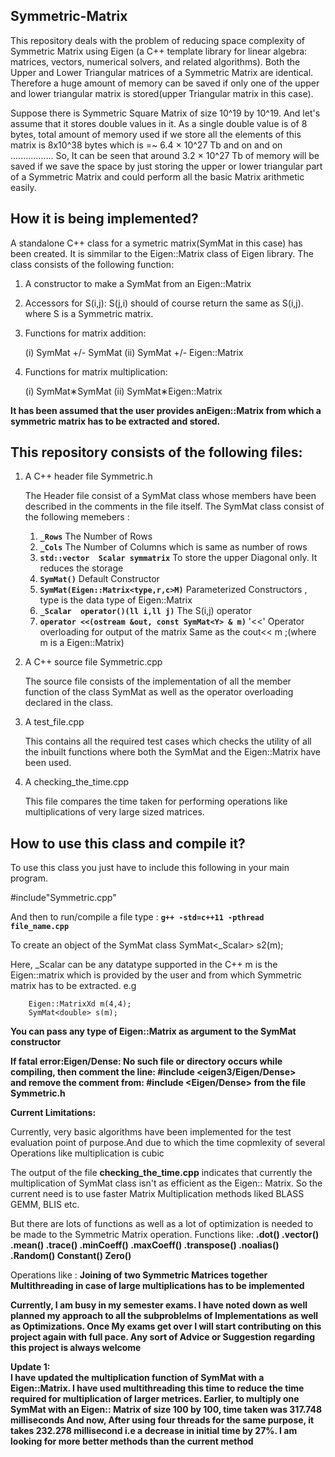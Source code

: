 Symmetric-Matrix
--------------------------------------------------------------------------------------------------------------
This repository deals with the problem of reducing  space complexity of Symmetric Matrix using Eigen
(a C++ template library for linear algebra: matrices, vectors, numerical solvers, and related algorithms).
Both the Upper and Lower Triangular matrices of a Symmetric Matrix are identical. Therefore a huge amount of
memory can be saved if only one of the upper and lower triangular matrix is stored(upper Triangular matrix 
in this case).

Suppose there is Symmetric Square Matrix of size 10^19 by 10^19. And let's assume that it stores double values
in it. As a single double value is of 8 bytes, total amount of memory used if we store all the elements of this matrix is 8x10^38 bytes which is =~ 6.4 × 10^27 Tb and on and on .................
So, It can be seen that around 3.2 × 10^27 Tb of memory will be saved if we  save the space by just storing the upper or lower triangular part of a Symmetric Matrix and could perform all the basic Matrix arithmetic easily.

 

How it is being implemented?
----------------------------------------------------------------------------------------------------------------
A standalone C++ class for a symetric matrix(SymMat in this case) has been created. It is simmilar to 
the Eigen::Matrix class of Eigen library.
The class consists of the following function:
1. A constructor to make a SymMat from an Eigen::Matrix
2. Accessors for S(i,j): S(j,i) should of course return the same as S(i,j). where S is a Symmetric matrix.
3. Functions for matrix addition:

   (i)  SymMat +/- SymMat
   (ii) SymMat +/- Eigen::Matrix
4. Functions for matrix multiplication:

   (i)  SymMat∗SymMat
   (ii) SymMat∗Eigen::Matrix


**It has been assumed that the user provides anEigen::Matrix from which a symmetric matrix has to be extracted and stored.**

This repository consists of the following files:
-----------------------------------------------------------------------------------------------------------------
1. A C++ header file Symmetric.h

   The Header file consist of a SymMat class whose members have been described in the comments in the file itself.
   The SymMat class consist of the following memebers :

   1. **```_Rows```**								     The Number of Rows
   2. **```_Cols```**									 The Number of Columns which is same as number of rows
   3. **```std::vector  Scalar symmatrix```**			 To store the upper Diagonal only. It reduces  the storage
   4. **```SymMat()```**							     Default Constructor
   5. **```SymMat(Eigen::Matrix<type,r,c>M)```**  		 Parameterized Constructors , type is the data type of
   														 Eigen::Matrix
   6. **```_Scalar  operator()(ll i,ll j)```**			 The S(i,j) operator
   7. **```operator <<(ostream &out, const SymMat<Y> & m)```**  '<<' Operator overloading for output of the matrix 
   																   Same as the cout<< m ;(where m is a Eigen::Matrix)

2. A C++ source file Symmetric.cpp

	The source file consists of the implementation of all the member function of the class SymMat as well as the operator overloading declared in the class.

3. A test_file.cpp

	This contains all the required test cases which checks the utility of all the inbuilt functions where both the SymMat and the Eigen::Matrix have been used.

4. A checking_the_time.cpp

   This file compares the time taken for performing operations like multiplications of very large sized matrices.


How to use this class and compile it?
--------------------------------------------------------------------------------------------------------------------

To use this class you just have to include this following in your main program.
   
   #include"Symmetric.cpp"

And then to run/compile a file type :
**```g++ -std=c++11 -pthread file_name.cpp```**

   To create an object of the SymMat class 
   SymMat<_Scalar> s2(m);
   
   Here, _Scalar can be any datatype supported in the C++
   	     m is the Eigen::matrix which is  provided by the user and from which Symmetric  matrix has to be extracted.
   	 e.g

   	 	Eigen::MatrixXd m(4,4);
   	 	SymMat<double> s(m);
   	 		
**You can pass any type of Eigen::Matrix as argument to the SymMat constructor**



 
**If fatal error:Eigen/Dense: No such file or directory
	occurs  while compiling, then comment the line:
	#include <eigen3/Eigen/Dense>  
	and	remove the comment from:
	#include <Eigen/Dense> from the file Symmetric.h**



**Current Limitations:**

Currently, very basic algorithms have been implemented for the test evaluation point of purpose.And due to which the time copmlexity of several Operations like multiplication is cubic
 
The output of the file **checking_the_time.cpp** indicates that currently the multiplication of SymMat class isn't as efficient as the Eigen:: Matrix. So the current need is to use faster Matrix Multiplication methods liked BLASS GEMM, BLIS etc.

 But there are lots of  functions as well as a lot of optimization is needed to be made to the Symmetric Matrix operation. 
Functions like:
   **.dot()
   .vector()
   .mean()
   .trace()
   .minCoeff()
   .maxCoeff()
   .transpose()
   .noalias()
   .Random()
   Constant()
   Zero()**

Operations like :
   **Joining of two Symmetric Matrices together
     Multithreading in case of large multiplications
     has to be implemented**

**Currently, I am busy in my semester exams. I have noted down as well planned my approach to all the subproblelms of 
Implementations as well as Optimizations. Once My exams get over I will start contributing on this project again with full pace.
Any sort of Advice or Suggestion regarding this project is always welcome**

**Update 1:  
I have updated the multiplication function of SymMat with a Eigen::Matrix. I have used multithreading this time to reduce the time required for multiplication of larger metrices.
Earlier,  to multiply one SymMat with an Eigen:: Matrix of size 100 by 100, time taken was 317.748 milliseconds
And now, After using four threads for the same purpose, it takes 232.278 millisecond i.e a decrease in initial time by 27%.
 I am looking for more better methods than the current method**

      




	

